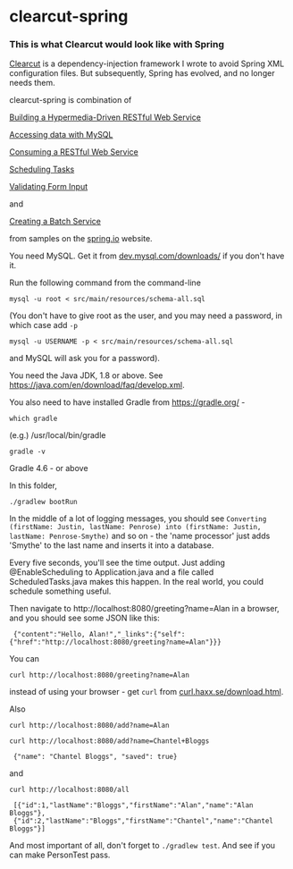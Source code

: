 # clearcut-spring

### This is what Clearcut would look like with Spring

[Clearcut](https://github.com/pdxrod/clearcut) is a dependency-injection framework I wrote to avoid
Spring XML configuration files. But subsequently, Spring has evolved, and no longer needs them.

clearcut-spring is combination of

[Building a Hypermedia-Driven RESTful Web Service](https://spring.io/guides/gs/rest-hateoas/)

[Accessing data with MySQL](https://spring.io/guides/gs/accessing-data-mysql/)

[Consuming a RESTful Web Service](https://spring.io/guides/gs/consuming-rest/)

[Scheduling Tasks](https://spring.io/guides/gs/scheduling-tasks/)

[Validating Form Input](https://spring.io/guides/gs/validating-form-input/)

and

[Creating a Batch Service](https://spring.io/guides/gs/batch-processing/)

from samples on the [spring.io](https://spring.io/) website.

You need MySQL. Get it from [dev.mysql.com/downloads/](https://dev.mysql.com/downloads/) if you don't have it.

Run the following command from the command-line

`mysql -u root < src/main/resources/schema-all.sql`

(You don't have to give root as the user, and you may need a password, in which case add `-p`

`mysql -u USERNAME -p < src/main/resources/schema-all.sql`

and MySQL will ask you for a password).

You need the Java JDK, 1.8 or above. See https://java.com/en/download/faq/develop.xml.

You also need to have installed Gradle from https://gradle.org/ -

  `which gradle`

  (e.g.) /usr/local/bin/gradle

  `gradle -v`

  Gradle 4.6 - or above

In this folder,

`./gradlew bootRun`

In the middle of a lot of logging messages, you should see
`Converting (firstName: Justin, lastName: Penrose) into (firstName: Justin, lastName: Penrose-Smythe)`
and so on - the 'name processor' just adds 'Smythe' to the last name and inserts it into a database.

Every five seconds, you'll see the time output. Just adding @EnableScheduling to Application.java and a file called
ScheduledTasks.java makes this happen. In the real world, you could schedule something useful.

Then navigate to http://localhost:8080/greeting?name=Alan in a browser, and you
should see some JSON like this:

     {"content":"Hello, Alan!","_links":{"self":{"href":"http://localhost:8080/greeting?name=Alan"}}}

You can

`curl http://localhost:8080/greeting?name=Alan`

instead of using your browser - get `curl` from
[curl.haxx.se/download.html](https://curl.haxx.se/download.html).

Also

`curl http://localhost:8080/add?name=Alan`

`curl http://localhost:8080/add?name=Chantel+Bloggs`

     {"name": "Chantel Bloggs", "saved": true}

and

`curl http://localhost:8080/all`

     [{"id":1,"lastName":"Bloggs","firstName":"Alan","name":"Alan Bloggs"},
     {"id":2,"lastName":"Bloggs","firstName":"Chantel","name":"Chantel Bloggs"}]

And most important of all, don't forget to `./gradlew test`. And see if you can make PersonTest pass.
